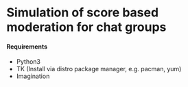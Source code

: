 # Simulation of score based moderation for chat groups

#### Requirements

- Python3
- TK (Install via distro package manager, e.g. pacman, yum)
- Imagination
